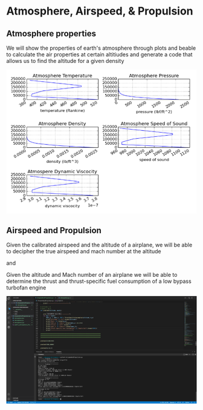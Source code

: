 # Atmosphere, Airspeed, & Propulsion

## Atmosphere properties
We will show the properties of earth's atmosphere through plots and beable to calculate the air properties at certain altitiudes and generate a code that allows us to find the altitude for a given density

![alt text](https://github.com/DrewHopkins/atmosphere/blob/main/earth's_Atmospheric_Properties.jpg)

## Airspeed and Propulsion
Given the calibrated airspeed and the altitude of a airplane, we will be able to decipher the true airspeed and mach number at the altitude

and

Given the altitude and Mach number of an airplane we will be able to determine the thrust and thrust-specific fuel consumption 
of a low bypass turbofan engine

![alt text](https://github.com/DrewHopkins/atmosphere/blob/main/trueAirspeed_and_thrust.jpg)
